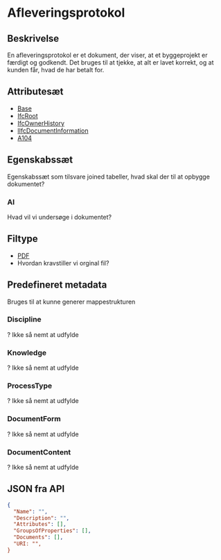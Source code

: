 # Afleveringsprotokol

## Beskrivelse

En afleveringsprotokol er et dokument, der viser, at et byggeprojekt er færdigt og godkendt. Det bruges til at tjekke, at alt er lavet korrekt, og at kunden får, hvad de har betalt for.

## Attributesæt

- [Base](../../GroupsOfAttributes/Base.md)
- [IfcRoot](../../GroupsOfAttributes/IfcRoot.md)
- [IfcOwnerHistory](../../GroupsOfAttributes/IfcOwnerHistory.md)
- [lIfcDocumentInformation](../../GroupsOfAttributes/IfcDocumentInformation.md)
- [A104](../../GroupsOfAttributes/A104.md)

## Egenskabssæt

Egenskabssæt som tilsvare joined tabeller, hvad skal der til at opbygge dokumentet?

### AI

Hvad vil vi undersøge i dokumentet?

## Filtype

- [PDF](../../FileExtensions/PDF.md)
- Hvordan kravstiller vi orginal fil?

## Predefineret metadata

Bruges til at kunne generer mappestrukturen

### Discipline

? Ikke så nemt at udfylde

### Knowledge

? Ikke så nemt at udfylde

### ProcessType

? Ikke så nemt at udfylde

### DocumentForm

? Ikke så nemt at udfylde

### DocumentContent

? Ikke så nemt at udfylde

## JSON fra API

```json
{
  "Name": "",
  "Description": "",
  "Attributes": [],
  "GroupsOfProperties": [],
  "Documents": [],
  "URI: "",
}
```
